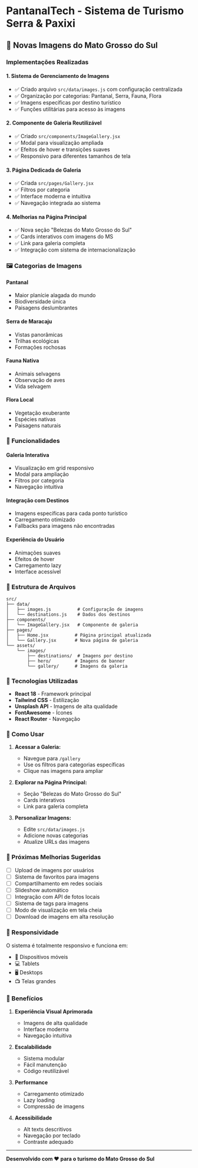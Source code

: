 # PantanalTech - Sistema de Turismo Serra & Paxixi

## 📸 Novas Imagens do Mato Grosso do Sul

### Implementações Realizadas

#### 1. **Sistema de Gerenciamento de Imagens**
- ✅ Criado arquivo `src/data/images.js` com configuração centralizada
- ✅ Organização por categorias: Pantanal, Serra, Fauna, Flora
- ✅ Imagens específicas por destino turístico
- ✅ Funções utilitárias para acesso às imagens

#### 2. **Componente de Galeria Reutilizável**
- ✅ Criado `src/components/ImageGallery.jsx`
- ✅ Modal para visualização ampliada
- ✅ Efeitos de hover e transições suaves
- ✅ Responsivo para diferentes tamanhos de tela

#### 3. **Página Dedicada de Galeria**
- ✅ Criada `src/pages/Gallery.jsx`
- ✅ Filtros por categoria
- ✅ Interface moderna e intuitiva
- ✅ Navegação integrada ao sistema

#### 4. **Melhorias na Página Principal**
- ✅ Nova seção "Belezas do Mato Grosso do Sul"
- ✅ Cards interativos com imagens do MS
- ✅ Link para galeria completa
- ✅ Integração com sistema de internacionalização

### 🖼️ Categorias de Imagens

#### **Pantanal**
- Maior planície alagada do mundo
- Biodiversidade única
- Paisagens deslumbrantes

#### **Serra de Maracaju**
- Vistas panorâmicas
- Trilhas ecológicas
- Formações rochosas

#### **Fauna Nativa**
- Animais selvagens
- Observação de aves
- Vida selvagem

#### **Flora Local**
- Vegetação exuberante
- Espécies nativas
- Paisagens naturais

### 🚀 Funcionalidades

#### **Galeria Interativa**
- Visualização em grid responsivo
- Modal para ampliação
- Filtros por categoria
- Navegação intuitiva

#### **Integração com Destinos**
- Imagens específicas para cada ponto turístico
- Carregamento otimizado
- Fallbacks para imagens não encontradas

#### **Experiência do Usuário**
- Animações suaves
- Efeitos de hover
- Carregamento lazy
- Interface acessível

### 📁 Estrutura de Arquivos

```
src/
├── data/
│   ├── images.js          # Configuração de imagens
│   └── destinations.js    # Dados dos destinos
├── components/
│   └── ImageGallery.jsx   # Componente de galeria
├── pages/
│   ├── Home.jsx          # Página principal atualizada
│   └── Gallery.jsx       # Nova página de galeria
└── assets/
    └── images/
        ├── destinations/  # Imagens por destino
        ├── hero/         # Imagens de banner
        └── gallery/      # Imagens da galeria
```

### 🎨 Tecnologias Utilizadas

- **React 18** - Framework principal
- **Tailwind CSS** - Estilização
- **Unsplash API** - Imagens de alta qualidade
- **FontAwesome** - Ícones
- **React Router** - Navegação

### 🔧 Como Usar

1. **Acessar a Galeria:**
   - Navegue para `/gallery`
   - Use os filtros para categorias específicas
   - Clique nas imagens para ampliar

2. **Explorar na Página Principal:**
   - Seção "Belezas do Mato Grosso do Sul"
   - Cards interativos
   - Link para galeria completa

3. **Personalizar Imagens:**
   - Edite `src/data/images.js`
   - Adicione novas categorias
   - Atualize URLs das imagens

### 🌟 Próximas Melhorias Sugeridas

- [ ] Upload de imagens por usuários
- [ ] Sistema de favoritos para imagens
- [ ] Compartilhamento em redes sociais
- [ ] Slideshow automático
- [ ] Integração com API de fotos locais
- [ ] Sistema de tags para imagens
- [ ] Modo de visualização em tela cheia
- [ ] Download de imagens em alta resolução

### 📱 Responsividade

O sistema é totalmente responsivo e funciona em:
- 📱 Dispositivos móveis
- 💻 Tablets
- 🖥️ Desktops
- 📺 Telas grandes

### 🎯 Benefícios

1. **Experiência Visual Aprimorada**
   - Imagens de alta qualidade
   - Interface moderna
   - Navegação intuitiva

2. **Escalabilidade**
   - Sistema modular
   - Fácil manutenção
   - Código reutilizável

3. **Performance**
   - Carregamento otimizado
   - Lazy loading
   - Compressão de imagens

4. **Acessibilidade**
   - Alt texts descritivos
   - Navegação por teclado
   - Contraste adequado

---

**Desenvolvido com ❤️ para o turismo do Mato Grosso do Sul** 